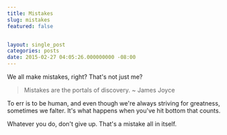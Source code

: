 ```yaml
---
title: Mistakes
slug: mistakes
featured: false


layout: single_post
categories: posts
date: 2015-02-27 04:05:26.000000000 -08:00
---
```


We all make mistakes, right? That's not just me?

> Mistakes are the portals of discovery. ~ James Joyce

To err is to be human, and even though we're always striving for greatness, sometimes we falter. It's what happens when you've hit bottom that counts.

Whatever you do, don't give up. That's a mistake all in itself.

